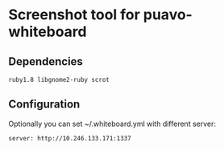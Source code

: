 # Screenshot tool for puavo-whiteboard

## Dependencies

    ruby1.8 libgnome2-ruby scrot

## Configuration

Optionally you can set ~/.whiteboard.yml with different server:

    server: http://10.246.133.171:1337

